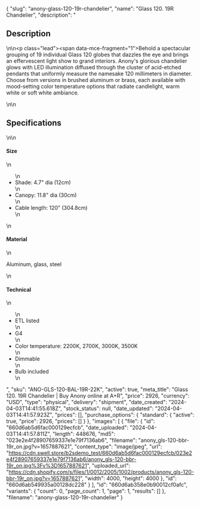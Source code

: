 {
  "slug": "anony-glass-120-19r-chandelier",
  "name": "Glass 120. 19R Chandelier",
  "description": "<h2>Description</h2>\n<!-- split -->\n<p class=\"lead\"><span data-mce-fragment=\"1\">Behold a spectacular grouping of 19 individual Glass 120 globes that dazzles the eye and brings an effervescent light show to grand interiors. Anony's glorious chandelier glows with LED illumination diffused through the cluster of acid-etched pendants that uniformly measure the namesake 120 millimeters in diameter. Choose from versions in brushed aluminum or brass, each available with mood-setting color temperature options that radiate candlelight, warm white or soft white ambiance.</span></p>\n<!-- split -->\n<h2>Specifications</h2>\n<!-- split -->\n<h4>Size</h4>\n<ul>\n<li>Shade: 4.7\" dia (12cm)</li>\n<li>Canopy: 11.8\" dia (30cm)</li>\n<li>Cable length: 120\" (304.8cm)</li>\n</ul>\n<h4>Material</h4>\n<p>Aluminum, glass, steel</p>\n<h4>Technical</h4>\n<ul>\n<li>ETL listed</li>\n<li>G4</li>\n<li>Color temperature: 2200K, 2700K, 3000K, 3500K</li>\n<li>Dimmable</li>\n<li>Bulb included</li>\n</ul>",
  "sku": "ANO-GLS-120-BAL-19R-22K",
  "active": true,
  "meta_title": "Glass 120. 19R Chandelier | Buy Anony online at A+R",
  "price": 2926,
  "currency": "USD",
  "type": "physical",
  "delivery": "shipment",
  "date_created": "2024-04-03T14:41:55.618Z",
  "stock_status": null,
  "date_updated": "2024-04-03T14:41:57.923Z",
  "prices": [],
  "purchase_options": {
    "standard": {
      "active": true,
      "price": 2926,
      "prices": []
    }
  },
  "images": [
    {
      "file": {
        "id": "660d6ab5d6fac000129ecfcb",
        "date_uploaded": "2024-04-03T14:41:57.811Z",
        "length": 448676,
        "md5": "023e2e4f28907659337e1e79f7136ab6",
        "filename": "anony_gls-120-bbr-19r_on.jpg?v=1657887621",
        "content_type": "image/jpeg",
        "url": "https://cdn.swell.store/b2sdemo_test/660d6ab5d6fac000129ecfcb/023e2e4f28907659337e1e79f7136ab6/anony_gls-120-bbr-19r_on.jpg%3Fv%3D1657887621",
        "uploaded_url": "https://cdn.shopify.com/s/files/1/0012/2005/1002/products/anony_gls-120-bbr-19r_on.jpg?v=1657887621",
        "width": 4000,
        "height": 4000
      },
      "id": "660d6ab549935a00128dc228"
    }
  ],
  "id": "660d6ab358e0b90012cf0afc",
  "variants": {
    "count": 0,
    "page_count": 1,
    "page": 1,
    "results": []
  },
  "filename": "anony-glass-120-19r-chandelier"
}